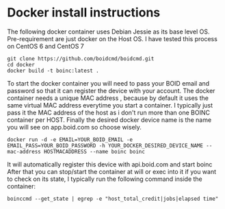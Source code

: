 
# Docker install instructions

The following docker container uses Debian Jessie as its base level OS.
Pre-requirement are just docker on the Host OS.
I have tested this process on CentOS 6 and CentOS 7

```
git clone https://github.com/boidcmd/boidcmd.git
cd docker
docker build -t boinc:latest .
```

To start the docker container you will need to pass your BOID email and password so that it can register the device with your account.
The docker container needs a unique MAC address , because by default it uses the same virtual MAC address everytime you start a container.
I typically just pass it the MAC address of the host as i don't run more than one BOINC container per HOST.
Finally the desired docker device name is the name you will see on app.boid.com so choose wisely.

```
docker run -d -e EMAIL=YOUR_BOID_EMAIL -e EMAIL_PASS=YOUR_BOID_PASSWORD -h YOUR_DOCKER_DESIRED_DEVICE_NAME --mac-address HOSTMACADDRESS --name boinc boinc
```

It will automatically register this device with api.boid.com and start boinc
After that you can stop/start the container at will or exec into it if you want to check on its state, 
I typically run the following command inside the container:

```
boinccmd --get_state | egrep -e "host_total_credit|jobs|elapsed time"
```




